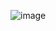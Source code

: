 ![image](https://user-images.githubusercontent.com/55537056/100245557-82fc7c80-2f7b-11eb-8cb7-316aecadc595.png)
